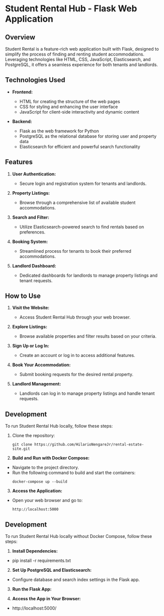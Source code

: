 # Student Rental Hub - Flask Web Application

## Overview

Student Rental is a feature-rich web application built with Flask, designed to simplify the process of finding and renting student accommodations. Leveraging technologies like HTML, CSS, JavaScript, Elasticsearch, and PostgreSQL, it offers a seamless experience for both tenants and landlords.

## Technologies Used

- **Frontend:**
  - HTML for creating the structure of the web pages
  - CSS for styling and enhancing the user interface
  - JavaScript for client-side interactivity and dynamic content

- **Backend:**
  - Flask as the web framework for Python
  - PostgreSQL as the relational database for storing user and property data
  - Elasticsearch for efficient and powerful search functionality

## Features

1. **User Authentication:**
   - Secure login and registration system for tenants and landlords.

2. **Property Listings:**
   - Browse through a comprehensive list of available student accommodations.

3. **Search and Filter:**
   - Utilize Elasticsearch-powered search to find rentals based on preferences.

4. **Booking System:**
   - Streamlined process for tenants to book their preferred accommodations.

5. **Landlord Dashboard:**
   - Dedicated dashboards for landlords to manage property listings and tenant requests.

## How to Use

1. **Visit the Website:**
   - Access Student Rental Hub through your web browser.

2. **Explore Listings:**
   - Browse available properties and filter results based on your criteria.

3. **Sign Up or Log In:**
   - Create an account or log in to access additional features.

4. **Book Your Accommodation:**
   - Submit booking requests for the desired rental property.

5. **Landlord Management:**
   - Landlords can log in to manage property listings and handle tenant requests.

## Development

To run Student Rental Hub locally, follow these steps:

1. Clone the repository:
   ```
   git clone https://github.com/HilarioNengareJr/rental-estate-site.git
   ```

2. **Build and Run with Docker Compose:**
- Navigate to the project directory.
- Run the following command to build and start the containers:
  ```
  docker-compose up --build
  ```

3. **Access the Application:**
- Open your web browser and go to:
  ```
  http://localhost:5000
  ```

## Development

To run Student Rental Hub locally without Docker Compose, follow these steps:

1. **Install Dependencies:**
- pip install -r requirements.txt

2. **Set Up PostgreSQL and Elasticsearch:**
- Configure database and search index settings in the Flask app.

3. **Run the Flask App:**

4. **Access the App in Your Browser:**

- http://localhost:5000/